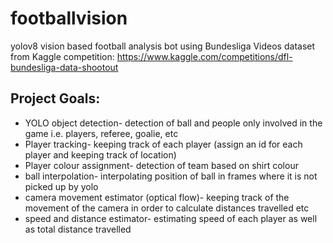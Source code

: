 # footballvision
yolov8 vision based football analysis bot using Bundesliga Videos dataset from Kaggle competition: https://www.kaggle.com/competitions/dfl-bundesliga-data-shootout

## Project Goals:
- YOLO object detection- detection of ball and people only involved in the game i.e. players, referee, goalie, etc
- Player tracking- keeping track of each player (assign an id for each player and keeping track of location)
- Player colour assignment- detection of team based on shirt colour
- ball interpolation- interpolating position of ball in frames where it is not picked up by yolo
- camera movement estimator (optical flow)- keeping track of the movement of the camera in order to calculate distances travelled etc
- speed and distance estimator- estimating speed of each player as well as total distance travelled
